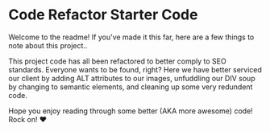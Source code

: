 # Code Refactor Starter Code


Welcome to the readme! If you've made it this far, here are a few things to note about this project..

This project code has all been refactored to better comply to SEO standards. Everyone wants to be found, right? Here we have better serviced our client by adding ALT attributes to our images, unfuddling our DIV soup by changing to semantic elements, and cleaning up some very redundent code. 

Hope you enjoy reading through some better (AKA more awesome) code! Rock on! ❤️